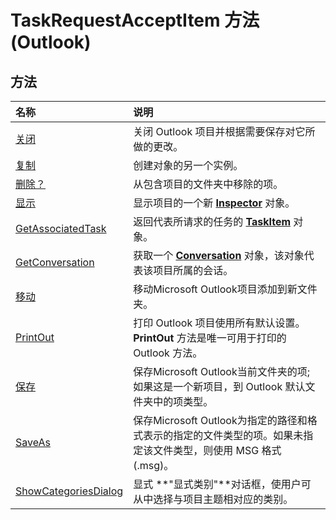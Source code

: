 
# TaskRequestAcceptItem 方法 (Outlook)

## 方法



|**名称**|**说明**|
|:-----|:-----|
|[关闭](8acad5ec-3a18-0953-1ffd-0efc00699134.md)|关闭 Outlook 项目并根据需要保存对它所做的更改。|
|[复制](1d8c86a1-8b80-46f4-52f6-9118c0b9cb41.md)|创建对象的另一个实例。|
|[删除？](c674b324-9027-700e-8eeb-5696edbab684.md)|从包含项目的文件夹中移除的项。|
|[显示](ce7bd313-7fc8-bddb-bc6c-221563fc5971.md)|显示项目的一个新  **[Inspector](d7384756-669c-0549-1032-c3b864187994.md)** 对象。|
|[GetAssociatedTask](979459e5-3f95-2e55-f5c9-92e36fc47d5d.md)|返回代表所请求的任务的  **[TaskItem](5df8cfa5-5460-a5a1-a130-ba5bca1a0091.md)** 对象。|
|[GetConversation](bf64cf33-ce6d-a37a-09e4-f2970f669983.md)|获取一个  **[Conversation](2705d38a-ebc0-e5a7-208b-ffe1f5446b1b.md)** 对象，该对象代表该项目所属的会话。|
|[移动](638c934f-86c3-2a22-4998-7ebd1b0a3d43.md)|移动Microsoft Outlook项目添加到新文件夹。|
|[PrintOut](e50ddde9-f81b-1f84-ef1e-8d4b71c7cb00.md)|打印 Outlook 项目使用所有默认设置。 **PrintOut** 方法是唯一可用于打印的 Outlook 方法。|
|[保存](e5276106-8af8-74a7-08d7-e458c45f6a26.md)|保存Microsoft Outlook当前文件夹的项; 如果这是一个新项目，到 Outlook 默认文件夹中的项类型。|
|[SaveAs](8aca7d40-87d9-5891-9a9e-ed995053ceb3.md)|保存Microsoft Outlook为指定的路径和格式表示的指定的文件类型的项。如果未指定该文件类型，则使用 MSG 格式 (.msg)。|
|[ShowCategoriesDialog](aab791fe-f232-b4de-3819-7cdab484f75d.md)|显式 **"显式类别"**对话框，使用户可从中选择与项目主题相对应的类别。|
